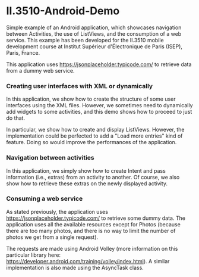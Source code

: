 # II.3510-Android-Demo
Simple example of an Android application, which showcases navigation between Activities, the use of ListViews, 
and the consumption of a web service. This example has been developed for the II.3510 mobile development course at Institut Supérieur d'Électronique de Paris (ISEP), Paris, France.

This application uses https://jsonplaceholder.typicode.com/ to retrieve data from a dummy web service.

### Creating user interfaces with XML or dynamically
In this application, we show how to create the structure of some user interfaces using the XML files. However, we sometimes 
need to dynamically add widgets to some activities, and this demo shows how to proceed to just do that.

In particular, we show how to create and display ListViews. However, the implementation could be perfected to add a
"Load more entries" kind of feature. Doing so would improve the performances of the application.

### Navigation between activities
In this application, we simply show how to create Intent and pass information (i.e., extras) from an activity to another. 
Of course, we also show how to retrieve these extras on the newly displayed activity.

### Consuming a web service
As stated previously, the application uses https://jsonplaceholder.typicode.com/ to retrieve some dummy data. The application
uses all the available resources except for Photos (because there are too many photos, and there is no way to limit the 
number of photos we get from a single request).

The requests are made using Android Volley (more information on this particular library here: 
https://developer.android.com/training/volley/index.html). A similar implementation is also made using the AsyncTask class.
